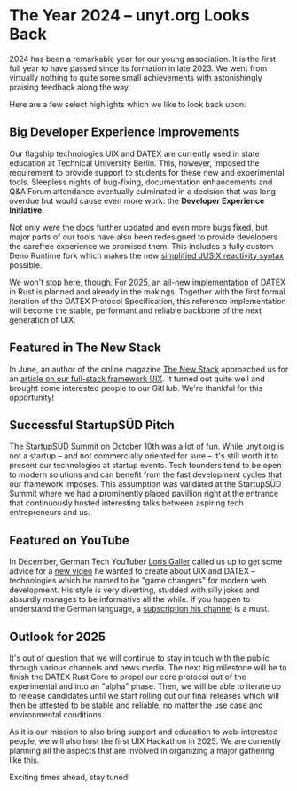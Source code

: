 <!--
	{
		description: "A short recap of the last year", 
		preview: "res/header-democracy.png",
		date: ~2025-01-15~,
		tag: "Community",
		author: "Adrian Siebing",
		authorRef: https://github.com/asbng
	};
-->

# The Year 2024 – unyt.org Looks Back

2024 has been a remarkable year for our young association. It is the first full year
to have passed since its formation in late 2023. We went from virtually nothing to quite
some small achievements with astonishingly praising feedback along the way.

Here are a few select highlights which we like to look back upon:

## Big Developer Experience Improvements

Our flagship technologies UIX and DATEX are currently used in state education
at Technical University Berlin. This, however, imposed the requirement to provide
support to students for these new and experimental tools. Sleepless nights of bug-fixing,
documentation enhancements and Q&A Forum attendance eventually culminated in a decision that
was long overdue but would cause even more work: the **Developer Experience Initiative**.

Not only were the docs further updated and even more bugs fixed, but major parts of our tools have also
been redesigned to provide developers the carefree experience we promised them. This includes
a fully custom Deno Runtime fork which makes the new [simplified JUSIX reactivity syntax](https://github.com/unyt-org/jusix) possible.

We won't stop here, though. For 2025, an all-new implementation of DATEX in Rust is planned and
already in the makings. Together with the first formal iteration of the DATEX Protocol Specification,
this reference implementation will become the stable, performant and reliable backbone of the next
generation of UIX.

## Featured in The New Stack

In June, an author of the online magazine [The New Stack](https://thenewstack.io) approached us for 
an [article on our full-stack framework UIX](https://thenewstack.io/uix-a-full-stack-web-dev-framework-leveraging-deno).
It turned out quite well and brought some interested people to our GitHub.
We're thankful for this opportunity!

## Successful StartupSÜD Pitch

The [StartupSÜD Summit](https://startupsued.de/summit/) on October 10th was a lot of fun. While unyt.org is not a startup – and not commercially
oriented for sure – it's still worth it to present our technologies at startup events. Tech
founders tend to be open to modern solutions and can benefit from the fast development
cycles that our framework imposes. This assumption was validated at the StartupSÜD Summit
where we had a prominently placed pavillion right at the entrance that continuously
hosted interesting talks between aspiring tech entrepreneurs and us.

## Featured on YouTube

In December, German Tech YouTuber [Loris Galler](https://www.youtube.com/@lorisgaller) called us up to
get some advice for a [new video](https://youtu.be/b7fJfbItzdM?si=RPvp_r3Qs3RZLkGH) he wanted to create
about UIX and DATEX – technologies which he named to be "game changers" for modern web development.
His style is very diverting, studded with silly jokes and absurdly manages to be informative all
the while. If you happen to understand the German language, a [subscription his channel](https://www.youtube.com/@lorisgaller?sub_confirmation=1)
is a must.

## Outlook for 2025

It's out of question that we will continue to stay in touch with the public through various channels and
news media. The next big milestone will be to finish the DATEX Rust Core to propel our core protocol
out of the experimental and into an "alpha" phase. Then, we will be able to iterate up to release
candidates until we start rolling out our final releases which will then be attested to be stable
and reliable, no matter the use case and environmental conditions.

As it is our mission to also bring support and education to web-interested people, we will also host
the first UIX Hackathon in 2025. We are currently planning all the aspects that are involved in organizing
a major gathering like this.

Exciting times ahead, stay tuned!
